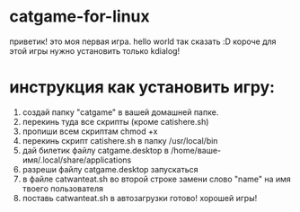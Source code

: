 # catgame-for-linux
приветик! это моя первая игра. hello world так сказать :D короче для этой игры нужно установить только kdialog!
# инструкция как установить игру:
1. создай папку "catgame" в вашей домашней папке.
2. перекинь туда все скрипты (кроме catishere.sh)
3. пропиши всем скриптам chmod +x
4. перекинь скрипт catishere.sh в папку /usr/local/bin
5. дай билетик файлу catgame.desktop в /home/ваше-имя/.local/share/applications
6. разреши файлу catgame.desktop запускаться
7. в файле catwanteat.sh во второй строке замени слово "name" на имя твоего пользователя
8. поставь catwanteat.sh в автозагрузки
готово! хорошей игры!
